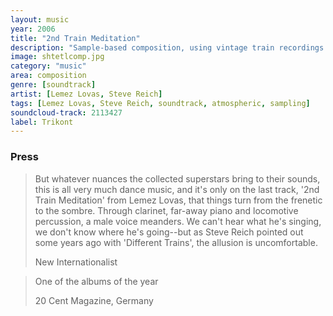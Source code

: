 ```yaml
---
layout: music
year: 2006
title: "2nd Train Meditation"
description: "Sample-based composition, using vintage train recordings a la Steve Reich"
image: shtetlcomp.jpg
category: "music"
area: composition
genre: [soundtrack]
artist: [Lemez Lovas, Steve Reich]
tags: [Lemez Lovas, Steve Reich, soundtrack, atmospheric, sampling]
soundcloud-track: 2113427
label: Trikont
---
```



<h3>Press</h3>

<blockquote>
	<p>But whatever nuances the collected superstars bring to their sounds, this is all very much dance music, and it's only on the last track, '2nd Train Meditation' from Lemez Lovas, that things turn from the frenetic to the sombre. Through clarinet, far-away piano and locomotive percussion, a male voice meanders. We can't hear what he's singing, we don't know where he's going--but as Steve Reich pointed out some years ago with 'Different Trains', the allusion is uncomfortable.</p>
	<footer>New Internationalist</footer>
</blockquote>

<blockquote>
	<p>One of the albums of the year</p>
	<footer>20 Cent Magazine, Germany</footer>
</blockquote>


